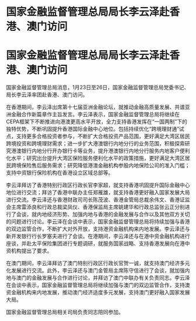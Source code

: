 # 国家金融监督管理总局局长李云泽赴香港、澳门访问

# 国家金融监督管理总局局长李云泽赴香港、澳门访问

国家金融监督管理总局消息，1月23日至26日，国家金融监督管理总局党委书记、局长李云泽率团赴香港、澳门访问。

在香港期间，李云泽出席第十七届亚洲金融论坛，就推动金融高质量发展、共谱亚洲金融合作新篇章作主旨发言。李云泽表示，国家金融监督管理总局将继续在CEPA框架下不断推进向港澳更高水平开放，全力支持香港发挥在“一国两制”下的独特优势，不断巩固提升香港国际金融中心地位。包括持续优化“跨境理财通”试点，支持更多合格投资者参与，不断扩大合格投资产品范围，更好满足大湾区居民跨境投资和跨境理财需求；进一步扩大港澳银行内地分行的业务范围，积极探索研究港澳银行内地分行开办银行卡等业务，提升港澳银行内地分行服务内地客户便利化水平；研究出台提升大湾区保险服务便利化水平的政策措施，更好满足大湾区居民跨境保险售后服务需求；研究降低港澳金融机构参股内地保险公司的准入门槛；支持中资银行保险机构在香港设立区域总部等。

李云泽拜访了香港特别行政区行政长官李家超，就支持香港巩固提升国际金融中心地位进行交流；拜访了香港中联办主任郑雁雄，就支持香港更好融入国家发展大局进行交流。李云泽还与香港财政司司长陈茂波、香港金管局总裁余伟文、香港证监会主席雷添良和行政总裁梁凤仪、香港保监局主席姚建华和行政总监张云正分别进行了会谈，就内地经济形势、加强内地与香港的金融发展与合作以及其他双方关切的问题进行讨论。李云泽在会谈中表示，国家金融监督管理总局将持续加强与香港的双边监管合作，不断扩大对外开放，支持港资金融机构来内地发展。李云泽还与新开发银行行长罗塞夫进行了会谈。在港期间，李云泽还与在港中资金融机构进行座谈，并赴太平保险集团进行专题调研，就服务国家战略、支持香港发展向在港中资机构提出了要求。

在澳门期间，李云泽拜访了澳门特别行政区行政长官贺一诚，就支持澳门经济多元化发展进行交流。此外，李云泽还与澳门金管局主席陈守信进行了会谈，就加强内地与澳门的金融发展与合作进行讨论，并拜访了澳门中联办有关负责同志。李云泽在会谈中表示，国家金融监督管理总局将继续加强与澳门的双边监管合作，支持澳资金融机构来内地发展，推动澳门经济适度多元发展，支持澳门更好融入国家发展大局。

国家金融监督管理总局相关司局负责同志陪同参加。

